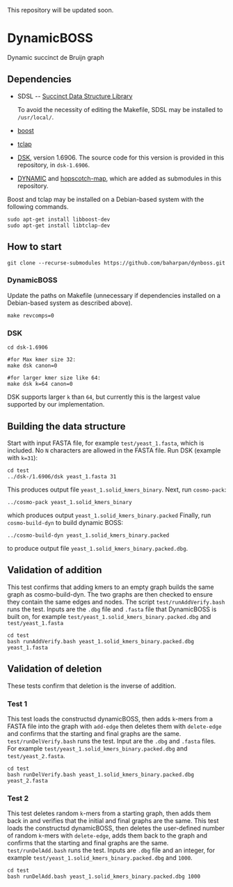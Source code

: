 This repository will be updated soon.
# DynamicBOSS
Dynamic succinct de Bruijn graph

## Dependencies
- SDSL -- [Succinct Data Structure Library](https://github.com/simongog/sdsl-lite)

  To avoid the necessity of editing the Makefile, SDSL may be installed to `/usr/local/`.
- [boost](https://github.com/boostorg/boost)
- [tclap](http://tclap.sourceforge.net/)
- [DSK](https://github.com/GATB/dsk), version 1.6906. The source code for this version is provided in this repository, in `dsk-1.6906`.
- [DYNAMIC](https://github.com/xxsds/DYNAMIC) and [hopscotch-map](https://github.com/Tessil/hopscotch-map), which are added as submodules   in this repository. 

Boost and tclap may be installed on a Debian-based system with the following commands.
```
sudo apt-get install libboost-dev
sudo apt-get install libtclap-dev	
```

## How to start
```
git clone --recurse-submodules https://github.com/baharpan/dynboss.git
```
### DynamicBOSS
Update the paths on Makefile (unnecessary if dependencies installed on a Debian-based system as described above).
```
make revcomps=0
```
### DSK
```
cd dsk-1.6906

#for Max kmer size 32:
make dsk canon=0

#for larger kmer size like 64:
make dsk k=64 canon=0

```
DSK supports larger `k` than `64`, but currently this is the largest value supported by our implementation.
## Building the data structure
Start with input FASTA file, for example `test/yeast_1.fasta`, which is included. No `N` characters are allowed in the FASTA file.  Run DSK (example with `k=31`):
```
cd test
../dsk-/1.6906/dsk yeast_1.fasta 31
```
This produces output file `yeast_1.solid_kmers_binary`. Next, run `cosmo-pack`:
```
../cosmo-pack yeast_1.solid_kmers_binary
```
which produces output `yeast_1.solid_kmers_binary.packed`
Finally, run `cosmo-build-dyn` to build dynamic BOSS:
```
../cosmo-build-dyn yeast_1.solid_kmers_binary.packed
```
to produce output file `yeast_1.solid_kmers_binary.packed.dbg`. 
## Validation of addition
This test confirms that adding kmers to an empty graph builds
the same graph as cosmo-build-dyn. The two graphs are then checked to ensure they contain the
same edges and nodes. The script
`test/runAddVerify.bash` runs the test.  Inputs are the `.dbg` file and `.fasta` file that
DynamicBOSS is built on, for example `test/yeast_1.solid_kmers_binary.packed.dbg` and `test/yeast_1.fasta`
```
cd test
bash runAddVerify.bash yeast_1.solid_kmers_binary.packed.dbg yeast_1.fasta
```
## Validation of deletion
These tests confirm that deletion is the inverse of addition.
### Test 1
This test loads the constructsd dynamicBOSS, then adds `k`-mers from a FASTA file into the graph with `add-edge` then deletes them with `delete-edge` and confirms that the starting and final graphs are the same.
`test/runDelVerify.bash` runs the test.  Input are the `.dbg` and `.fasta` files. For example `test/yeast_1.solid_kmers_binary.packed.dbg` and `test/yeast_2.fasta`. 
```
cd test
bash runDelVerify.bash yeast_1.solid_kmers_binary.packed.dbg yeast_2.fasta
```

### Test 2
This test deletes random `k`-mers from a starting graph, then adds them back in and verifies that the initial and final graphs are the same.
This test loads the constructsd dynamicBOSS,
then deletes the user-defined number of random `k`-mers with `delete-edge`, adds them back to the graph and confirms that the starting and final graphs are the same.
`test/runDelAdd.bash` runs the test.  Inputs are `.dbg` file and an integer, for example `test/yeast_1.solid_kmers_binary.packed.dbg` and
`1000`.
```
cd test
bash runDelAdd.bash yeast_1.solid_kmers_binary.packed.dbg 1000
```
